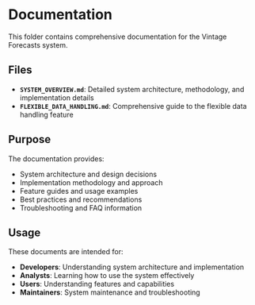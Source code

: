 # Documentation

This folder contains comprehensive documentation for the Vintage Forecasts system.

## Files

- **`SYSTEM_OVERVIEW.md`**: Detailed system architecture, methodology, and implementation details
- **`FLEXIBLE_DATA_HANDLING.md`**: Comprehensive guide to the flexible data handling feature

## Purpose

The documentation provides:
- System architecture and design decisions
- Implementation methodology and approach
- Feature guides and usage examples
- Best practices and recommendations
- Troubleshooting and FAQ information

## Usage

These documents are intended for:
- **Developers**: Understanding system architecture and implementation
- **Analysts**: Learning how to use the system effectively
- **Users**: Understanding features and capabilities
- **Maintainers**: System maintenance and troubleshooting 